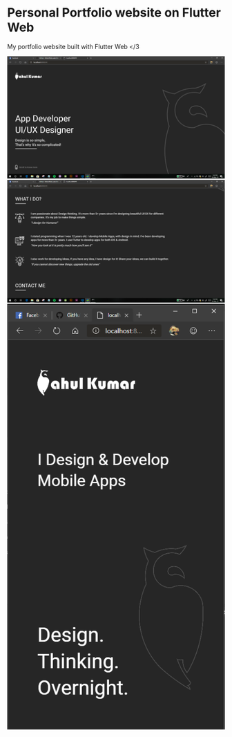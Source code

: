 # Personal Portfolio website on Flutter Web
My portfolio website built with Flutter Web &lt;/3

![alt text](https://github.com/CyberGhost007/knightowl_portfolio/blob/master/img/1.PNG)
![alt text](https://github.com/CyberGhost007/knightowl_portfolio/blob/master/img/3.PNG)
![alt text](https://github.com/CyberGhost007/knightowl_portfolio/blob/master/img/5.PNG)
